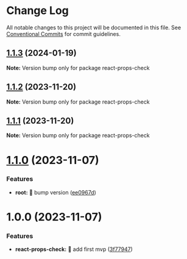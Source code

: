 # Change Log

All notable changes to this project will be documented in this file.
See [Conventional Commits](https://conventionalcommits.org) for commit guidelines.

## [1.1.3](https://github.com/tonyghiani/mnt/compare/react-props-check@1.1.2...react-props-check@1.1.3) (2024-01-19)

**Note:** Version bump only for package react-props-check

## [1.1.2](https://github.com/tonyghiani/mnt/compare/react-props-check@1.1.1...react-props-check@1.1.2) (2023-11-20)

**Note:** Version bump only for package react-props-check

## [1.1.1](https://github.com/tonyghiani/mnt/compare/react-props-check@1.1.0...react-props-check@1.1.1) (2023-11-20)

**Note:** Version bump only for package react-props-check

# [1.1.0](https://github.com/tonyghiani/mnt/compare/react-props-check@1.0.0...react-props-check@1.1.0) (2023-11-07)

### Features

- **root:** 🎸 bump version ([ee0967d](https://github.com/tonyghiani/mnt/commit/ee0967dd4756d2926bf5beef93b583b732123ab5))

# 1.0.0 (2023-11-07)

### Features

- **react-props-check:** 🎸 add first mvp ([3f77947](https://github.com/tonyghiani/mnt/commit/3f7794784b0e57eb85fb5f78b152142faebd804b))
